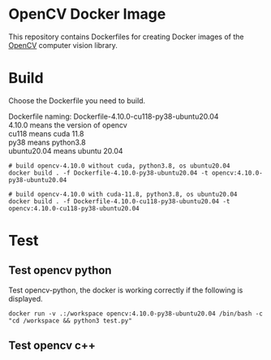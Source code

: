 # OpenCV Docker Image

This repository contains Dockerfiles for creating Docker images of the [OpenCV](https://opencv.org/) computer vision library. 

# Build

Choose the Dockerfile you need to build. 

Dockerfile naming: Dockerfile-4.10.0-cu118-py38-ubuntu20.04  
4.10.0 means the version of opencv  
cu118 means cuda 11.8  
py38 means python3.8  
ubuntu20.04 means ubuntu 20.04  

``` shell
# build opencv-4.10.0 without cuda, python3.8, os ubuntu20.04
docker build . -f Dockerfile-4.10.0-py38-ubuntu20.04 -t opencv:4.10.0-py38-ubuntu20.04

# build opencv-4.10.0 with cuda-11.8, python3.8, os ubuntu20.04
docker build . -f Dockerfile-4.10.0-cu118-py38-ubuntu20.04 -t opencv:4.10.0-cu118-py38-ubuntu20.04
```

# Test
## Test opencv python

Test opencv-python, the docker is working correctly if the following is displayed.

``` shell
docker run -v .:/workspace opencv:4.10.0-py38-ubuntu20.04 /bin/bash -c "cd /workspace && python3 test.py"
```

## Test opencv c++
``` shell

```